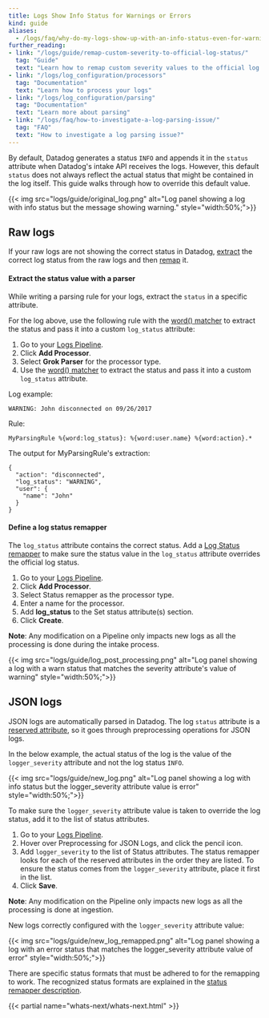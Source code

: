```yaml
---
title: Logs Show Info Status for Warnings or Errors
kind: guide
aliases:
  - /logs/faq/why-do-my-logs-show-up-with-an-info-status-even-for-warnings-or-errors
further_reading:
- link: "/logs/guide/remap-custom-severity-to-official-log-status/"
  tag: "Guide"
  text: "Learn how to remap custom severity values to the official log status"
- link: "/logs/log_configuration/processors"
  tag: "Documentation"
  text: "Learn how to process your logs"
- link: "/logs/log_configuration/parsing"
  tag: "Documentation"
  text: "Learn more about parsing"
- link: "/logs/faq/how-to-investigate-a-log-parsing-issue/"
  tag: "FAQ"
  text: "How to investigate a log parsing issue?"
---
```


By default, Datadog generates a status `INFO` and appends it in the `status` attribute when Datadog's intake API receives the logs. However, this default `status` does not always reflect the actual status that might be contained in the log itself. This guide walks through how to override this default value.

{{< img src="logs/guide/original_log.png" alt="Log panel showing a log with info status but the message showing warning." style="width:50%;">}}

## Raw logs

If your raw logs are not showing the correct status in Datadog, [extract](#extract-the-status-value-with-a-parser) the correct log status from the raw logs and then [remap](#define-a-log-status-remapper) it.

#### Extract the status value with a parser

While writing a parsing rule for your logs, extract the `status` in a specific attribute.

For the log above, use the following rule with the [word() matcher][1] to extract the status and pass it into a custom `log_status` attribute:

1. Go to your [Logs Pipeline][2].
2. Click **Add Processor**.
3. Select **Grok Parser** for the processor type.
4. Use the [word() matcher][1] to extract the status and pass it into a custom `log_status` attribute. 

Log example:

```
WARNING: John disconnected on 09/26/2017
```

Rule:

```
MyParsingRule %{word:log_status}: %{word:user.name} %{word:action}.*
```

The output for MyParsingRule's extraction:

```
{
  "action": "disconnected",
  "log_status": "WARNING",
  "user": {
    "name": "John"
  }
}
```

#### Define a log status remapper

The `log_status` attribute contains the correct status. Add a [Log Status remapper][3] to make sure the status value in the `log_status` attribute overrides the official log status.

1. Go to your [Logs Pipeline][2].
2. Click **Add Processor**.
3. Select Status remapper as the processor type.
4. Enter a name for the processor.
5. Add **log_status** to the Set status attribute(s) section.
6. Click **Create**.

**Note**: Any modification on a Pipeline only impacts new logs as all the processing is done during the intake process.

{{< img src="logs/guide/log_post_processing.png" alt="Log panel showing a log with a warn status that matches the severity attribute's value of warning" style="width:50%;">}}

## JSON logs

JSON logs are automatically parsed in Datadog. The log `status` attribute is a [reserved attribute][4], so it goes through preprocessing operations for JSON logs. 

In the below example, the actual status of the log is the value of the `logger_severity` attribute and not the log status `INFO`.

{{< img src="logs/guide/new_log.png" alt="Log panel showing a log with info status but the logger_severity attribute value is error" style="width:50%;">}}

To make sure the `logger_severity` attribute value is taken to override the log status, add it to the list of status attributes.

1. Go to your [Logs Pipeline][2].
2. Hover over Preprocessing for JSON Logs, and click the pencil icon.
3. Add `logger_severity` to the list of Status attributes. The status remapper looks for each of the reserved attributes in the order they are listed. To ensure the status comes from the `logger_severity` attribute, place it first in the list.
4. Click **Save**.

**Note**: Any modification on the Pipeline only impacts new logs as all the processing is done at ingestion.

New logs correctly configured with the `logger_severity` attribute value:

{{< img src="logs/guide/new_log_remapped.png" alt="Log panel showing a log with an error status that matches the logger_severity attribute value of error" style="width:50%;">}}

There are specific status formats that must be adhered to for the remapping to work. The recognized status formats are explained in the [status remapper description][3]. 

{{< partial name="whats-next/whats-next.html" >}}

[1]: /logs/log_configuration/parsing
[2]: https://app.datadoghq.com/logs/pipelines/
[3]: /logs/log_configuration/processors/#log-status-remapper
[4]: /logs/log_configuration/attributes_naming_convention/#reserved-attributes
